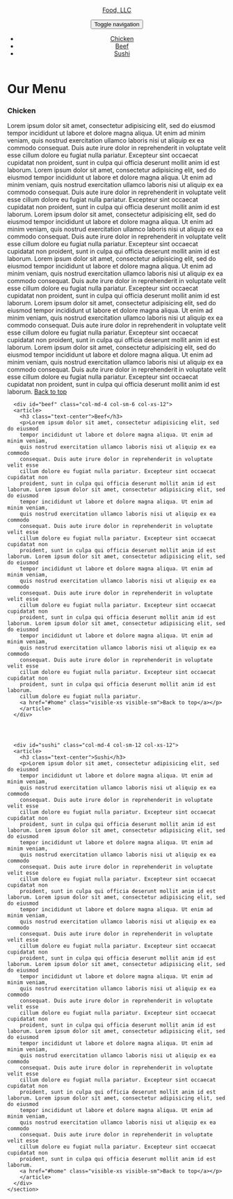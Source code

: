 <!doctype html>
<html lang="en">
  <head>
    <meta charset="utf-8">
    <meta http-equiv="X-UA-Compatible" content="IE=edge">
    <meta name="viewport" content="width=device-width, initial-scale=1">
    <title>Food</title>
    <link rel="stylesheet" href="css/bootstrap.min.css">
    <link rel="stylesheet" href="css/my_styles.css">
    <link href="https://fonts.googleapis.com/css?family=Lobster" rel="stylesheet">
  </head>
<body>
  <header>
    <nav id="header-nav" class="navbar navbar-default">
      <div class="container">
        <div class="navbar-header">
          <a href="index.html" class="navbar-brand "><p>Food, LLC</p></a>
          <button type="button" class="navbar-toggle collapsed" data-toggle="collapse" data-target="#collapsable-nav" aria-expanded="false">
            <span class="sr-only">Toggle navigation</span>
            <span class="icon-bar"></span>
            <span class="icon-bar"></span>
            <span class="icon-bar"></span>
          </button>
        </div>
        <div class="collapse navbar-collapse" id="collapsable-nav">
          <ul id="nav-list" class="nav navbar-nav navbar-right visible-xs">
            <li><a href="#chicken">Chicken</a></li>
            <li><a href="#beef">Beef</a></li>
            <li><a href="#sushi">Sushi</a></li>
          </ul>
        </div>
      </div>
    </nav>
  </header>
  <div class="container" id="main-content">
    <h1 class="text-center" id="home">Our Menu</h1>
    <section class="row">
      <div class="col-md-4 col-sm-6 col-xs-12"  id="chicken">
      <article>
        <h3 class="text-center">Chicken</h3>
        <p>Lorem ipsum dolor sit amet, consectetur adipisicing elit, sed do eiusmod
        tempor incididunt ut labore et dolore magna aliqua. Ut enim ad minim veniam,
        quis nostrud exercitation ullamco laboris nisi ut aliquip ex ea commodo
        consequat. Duis aute irure dolor in reprehenderit in voluptate velit esse
        cillum dolore eu fugiat nulla pariatur. Excepteur sint occaecat cupidatat non
        proident, sunt in culpa qui officia deserunt mollit anim id est laborum. Lorem ipsum dolor sit amet, consectetur adipisicing elit, sed do eiusmod
        tempor incididunt ut labore et dolore magna aliqua. Ut enim ad minim veniam,
        quis nostrud exercitation ullamco laboris nisi ut aliquip ex ea commodo
        consequat. Duis aute irure dolor in reprehenderit in voluptate velit esse
        cillum dolore eu fugiat nulla pariatur. Excepteur sint occaecat cupidatat non
        proident, sunt in culpa qui officia deserunt mollit anim id est laborum. Lorem ipsum dolor sit amet, consectetur adipisicing elit, sed do eiusmod
        tempor incididunt ut labore et dolore magna aliqua. Ut enim ad minim veniam,
        quis nostrud exercitation ullamco laboris nisi ut aliquip ex ea commodo
        consequat. Duis aute irure dolor in reprehenderit in voluptate velit esse
        cillum dolore eu fugiat nulla pariatur. Excepteur sint occaecat cupidatat non
        proident, sunt in culpa qui officia deserunt mollit anim id est laborum. Lorem ipsum dolor sit amet, consectetur adipisicing elit, sed do eiusmod
        tempor incididunt ut labore et dolore magna aliqua. Ut enim ad minim veniam,
        quis nostrud exercitation ullamco laboris nisi ut aliquip ex ea commodo
        consequat. Duis aute irure dolor in reprehenderit in voluptate velit esse
        cillum dolore eu fugiat nulla pariatur. Excepteur sint occaecat cupidatat non
        proident, sunt in culpa qui officia deserunt mollit anim id est laborum. Lorem ipsum dolor sit amet, consectetur adipisicing elit, sed do eiusmod
        tempor incididunt ut labore et dolore magna aliqua. Ut enim ad minim veniam,
        quis nostrud exercitation ullamco laboris nisi ut aliquip ex ea commodo
        consequat. Duis aute irure dolor in reprehenderit in voluptate velit esse
        cillum dolore eu fugiat nulla pariatur. Excepteur sint occaecat cupidatat non
        proident, sunt in culpa qui officia deserunt mollit anim id est laborum. Lorem ipsum dolor sit amet, consectetur adipisicing elit, sed do eiusmod
        tempor incididunt ut labore et dolore magna aliqua. Ut enim ad minim veniam,
        quis nostrud exercitation ullamco laboris nisi ut aliquip ex ea commodo
        consequat. Duis aute irure dolor in reprehenderit in voluptate velit esse
        cillum dolore eu fugiat nulla pariatur. Excepteur sint occaecat cupidatat non
        proident, sunt in culpa qui officia deserunt mollit anim id est laborum.
        <a href="#home" class="visible-xs visible-sm">Back to top</a></p>
        </article>
      </div>
    

    
      <div id="beef" class="col-md-4 col-sm-6 col-xs-12">
      <article>
        <h3 class="text-center">Beef</h3>
        <p>Lorem ipsum dolor sit amet, consectetur adipisicing elit, sed do eiusmod
        tempor incididunt ut labore et dolore magna aliqua. Ut enim ad minim veniam,
        quis nostrud exercitation ullamco laboris nisi ut aliquip ex ea commodo
        consequat. Duis aute irure dolor in reprehenderit in voluptate velit esse
        cillum dolore eu fugiat nulla pariatur. Excepteur sint occaecat cupidatat non
        proident, sunt in culpa qui officia deserunt mollit anim id est laborum. Lorem ipsum dolor sit amet, consectetur adipisicing elit, sed do eiusmod
        tempor incididunt ut labore et dolore magna aliqua. Ut enim ad minim veniam,
        quis nostrud exercitation ullamco laboris nisi ut aliquip ex ea commodo
        consequat. Duis aute irure dolor in reprehenderit in voluptate velit esse
        cillum dolore eu fugiat nulla pariatur. Excepteur sint occaecat cupidatat non
        proident, sunt in culpa qui officia deserunt mollit anim id est laborum. Lorem ipsum dolor sit amet, consectetur adipisicing elit, sed do eiusmod
        tempor incididunt ut labore et dolore magna aliqua. Ut enim ad minim veniam,
        quis nostrud exercitation ullamco laboris nisi ut aliquip ex ea commodo
        consequat. Duis aute irure dolor in reprehenderit in voluptate velit esse
        cillum dolore eu fugiat nulla pariatur. Excepteur sint occaecat cupidatat non
        proident, sunt in culpa qui officia deserunt mollit anim id est laborum. Lorem ipsum dolor sit amet, consectetur adipisicing elit, sed do eiusmod
        tempor incididunt ut labore et dolore magna aliqua. Ut enim ad minim veniam,
        quis nostrud exercitation ullamco laboris nisi ut aliquip ex ea commodo
        consequat. Duis aute irure dolor in reprehenderit in voluptate velit esse
        cillum dolore eu fugiat nulla pariatur. Excepteur sint occaecat cupidatat non
        proident, sunt in culpa qui officia deserunt mollit anim id est laborum.
        cillum dolore eu fugiat nulla pariatur.
        <a href="#home" class="visible-xs visible-sm">Back to top</a></p>
        </article>
      </div>
    

    
    
      <div id="sushi" class="col-md-4 col-sm-12 col-xs-12">
      <article>
        <h3 class="text-center">Sushi</h3>
        <p>Lorem ipsum dolor sit amet, consectetur adipisicing elit, sed do eiusmod
        tempor incididunt ut labore et dolore magna aliqua. Ut enim ad minim veniam,
        quis nostrud exercitation ullamco laboris nisi ut aliquip ex ea commodo
        consequat. Duis aute irure dolor in reprehenderit in voluptate velit esse
        cillum dolore eu fugiat nulla pariatur. Excepteur sint occaecat cupidatat non
        proident, sunt in culpa qui officia deserunt mollit anim id est laborum. Lorem ipsum dolor sit amet, consectetur adipisicing elit, sed do eiusmod
        tempor incididunt ut labore et dolore magna aliqua. Ut enim ad minim veniam,
        quis nostrud exercitation ullamco laboris nisi ut aliquip ex ea commodo
        consequat. Duis aute irure dolor in reprehenderit in voluptate velit esse
        cillum dolore eu fugiat nulla pariatur. Excepteur sint occaecat cupidatat non
        proident, sunt in culpa qui officia deserunt mollit anim id est laborum. Lorem ipsum dolor sit amet, consectetur adipisicing elit, sed do eiusmod
        tempor incididunt ut labore et dolore magna aliqua. Ut enim ad minim veniam,
        quis nostrud exercitation ullamco laboris nisi ut aliquip ex ea commodo
        consequat. Duis aute irure dolor in reprehenderit in voluptate velit esse
        cillum dolore eu fugiat nulla pariatur. Excepteur sint occaecat cupidatat non
        proident, sunt in culpa qui officia deserunt mollit anim id est laborum. Lorem ipsum dolor sit amet, consectetur adipisicing elit, sed do eiusmod
        tempor incididunt ut labore et dolore magna aliqua. Ut enim ad minim veniam,
        quis nostrud exercitation ullamco laboris nisi ut aliquip ex ea commodo
        consequat. Duis aute irure dolor in reprehenderit in voluptate velit esse
        cillum dolore eu fugiat nulla pariatur. Excepteur sint occaecat cupidatat non
        proident, sunt in culpa qui officia deserunt mollit anim id est laborum. Lorem ipsum dolor sit amet, consectetur adipisicing elit, sed do eiusmod
        tempor incididunt ut labore et dolore magna aliqua. Ut enim ad minim veniam,
        quis nostrud exercitation ullamco laboris nisi ut aliquip ex ea commodo
        consequat. Duis aute irure dolor in reprehenderit in voluptate velit esse
        cillum dolore eu fugiat nulla pariatur. Excepteur sint occaecat cupidatat non
        proident, sunt in culpa qui officia deserunt mollit anim id est laborum. Lorem ipsum dolor sit amet, consectetur adipisicing elit, sed do eiusmod
        tempor incididunt ut labore et dolore magna aliqua. Ut enim ad minim veniam,
        quis nostrud exercitation ullamco laboris nisi ut aliquip ex ea commodo
        consequat. Duis aute irure dolor in reprehenderit in voluptate velit esse
        cillum dolore eu fugiat nulla pariatur. Excepteur sint occaecat cupidatat non
        proident, sunt in culpa qui officia deserunt mollit anim id est laborum.
        <a href="#home" class="visible-xs visible-sm">Back to top</a></p>
        </article>
      </div>
    </section>
  </div>
  <script src="js/jquery-2.1.4.min.js"></script>
  <script src="js/bootstrap.min.js"></script>
  <script src="js/script.js"></script>
</body>
</html>
